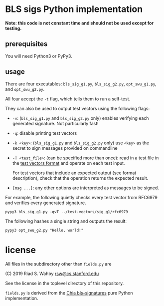 # BLS sigs Python implementation

**Note: this code is not constant time and should not be used except for testing.**

## prerequisites

You will need Python3 or PyPy3.

## usage

There are four executables: `bls_sig_g1.py`, `bls_sig_g2.py`, `opt_swu_g1.py`,
and `opt_swu_g2.py`.

All four accept the `-t` flag, which tells them to run a self-test.

They can also be used to output test vectors using the following flags:

- `-v`: (`bls_sig_g1.py` and `bls_sig_g2.py` only) enables verifying each
  generated signature. Not particularly fast!

- `-q`: disable printing test vectors

- `-k <key>`: (`bls_sig_g1.py` and `bls_sig_g2.py` only) use `<key>` as the secret
  to sign messages provided on commandline

- `-T <test_file>`: (can be specified more than once): read in a test file in
  the [test vectors format](../test-vectors/README.md) and operate on each test input.

  For test vectors that include an expected output (see format description),
  check that the operation returns the expected result.

- `[msg ...]`: any other options are interpreted as messages to be signed.

For example, the following quietly checks every test vector from RFC6979
and verifies every generated signature.

`pypy3 bls_sig_g1.py -qvT ../test-vectors/sig_g1/rfc6979`

The following hashes a single string and outputs the result:

`pypy3 opt_swu_g2.py "Hello, world!"`

# license

All files in the subdirectory other than `fields.py` are

(C) 2019 Riad S. Wahby <rsw@cs.stanford.edu>

See the license in the toplevel directory of this repository.

`fields.py` is derived from the
[Chia bls-signatures](https://github.com/Chia-Network/bls-signatures/) pure Python implementation.
